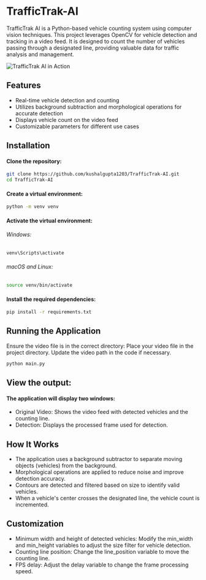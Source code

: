 # TrafficTrak-AI

TrafficTrak AI is a Python-based vehicle counting system using computer vision techniques. This project leverages OpenCV for vehicle detection and tracking in a video feed. It is designed to count the number of vehicles passing through a designated line, providing valuable data for traffic analysis and management.

![TrafficTrak AI in Action](https://github.com/kushalgupta1203/TrafficTrak-AI/blob/main/sample.gif)

## Features

- Real-time vehicle detection and counting
- Utilizes background subtraction and morphological operations for accurate detection
- Displays vehicle count on the video feed
- Customizable parameters for different use cases

## Installation

#### Clone the repository:
   ```bash
   git clone https://github.com/kushalgupta1203/TrafficTrak-AI.git
   cd TrafficTrak-AI
   ```
#### Create a virtual environment:

```bash
python -m venv venv
```

#### Activate the virtual environment:

###### Windows:
```bash
venv\Scripts\activate
```
###### macOS and Linux:
```bash
source venv/bin/activate
```
#### Install the required dependencies:

```bash
pip install -r requirements.txt
```
## Running the Application
Ensure the video file is in the correct directory:
Place your video file in the project directory. Update the video path in the code if necessary.

```bash
python main.py
```
## View the output:

#### The application will display two windows:

- Original Video: Shows the video feed with detected vehicles and the counting line.
- Detection: Displays the processed frame used for detection.

## How It Works
- The application uses a background subtractor to separate moving objects (vehicles) from the background.
- Morphological operations are applied to reduce noise and improve detection accuracy.
- Contours are detected and filtered based on size to identify valid vehicles.
- When a vehicle's center crosses the designated line, the vehicle count is incremented.

## Customization
- Minimum width and height of detected vehicles: Modify the min_width and min_height variables to adjust the size filter for vehicle detection.
- Counting line position: Change the line_position variable to move the counting line.
- FPS delay: Adjust the delay variable to change the frame processing speed.
